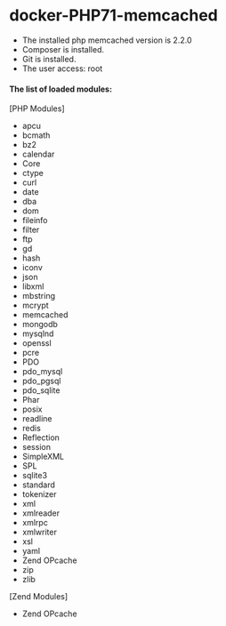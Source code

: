 # docker-PHP71-memcached

- The installed php memcached version is 2.2.0
- Composer is installed.
- Git is installed.
- The user access: root

#### The list of loaded modules:
[PHP Modules]
* apcu
* bcmath
* bz2
* calendar
* Core
* ctype
* curl
* date
* dba
* dom
* fileinfo
* filter
* ftp
* gd
* hash
* iconv
* json
* libxml
* mbstring
* mcrypt
* memcached
* mongodb
* mysqlnd
* openssl
* pcre
* PDO
* pdo_mysql
* pdo_pgsql
* pdo_sqlite
* Phar
* posix
* readline
* redis
* Reflection
* session
* SimpleXML
* SPL
* sqlite3
* standard
* tokenizer
* xml
* xmlreader
* xmlrpc
* xmlwriter
* xsl
* yaml
* Zend OPcache
* zip
* zlib

[Zend Modules]
* Zend OPcache
